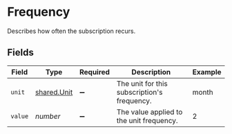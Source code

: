 # Frequency

Describes how often the subscription recurs.


## Fields

| Field                                             | Type                                              | Required                                          | Description                                       | Example                                           |
| ------------------------------------------------- | ------------------------------------------------- | ------------------------------------------------- | ------------------------------------------------- | ------------------------------------------------- |
| `unit`                                            | [shared.Unit](../../../sdk/models/shared/unit.md) | :heavy_minus_sign:                                | The unit for this subscription's frequency.       | month                                             |
| `value`                                           | *number*                                          | :heavy_minus_sign:                                | The value applied to the unit frequency.          | 2                                                 |